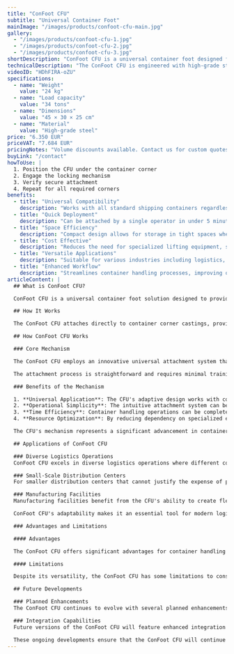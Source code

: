 ```yaml
---
title: "ConFoot CFU"
subtitle: "Universal Container Foot"
mainImage: "/images/products/confoot-cfu-main.jpg"
gallery:
  - "/images/products/confoot-cfu-1.jpg"
  - "/images/products/confoot-cfu-2.jpg"
  - "/images/products/confoot-cfu-3.jpg"
shortDescription: "ConFoot CFU is a universal container foot designed for versatile container handling in various environments."
technicalDescription: "The ConFoot CFU is engineered with high-grade steel and features our patented locking mechanism for secure attachment to container corner castings."
videoID: "HDhFIRA-oZU"
specifications:
  - name: "Weight"
    value: "24 kg"
  - name: "Load capacity"
    value: "34 tons"
  - name: "Dimensions"
    value: "45 × 30 × 25 cm"
  - name: "Material"
    value: "High-grade steel"
price: "6.350 EUR"
priceVAT: "7.684 EUR"
pricingNotes: "Volume discounts available. Contact us for custom quotes."
buyLink: "/contact"
howToUse: |
  1. Position the CFU under the container corner
  2. Engage the locking mechanism
  3. Verify secure attachment
  4. Repeat for all required corners
benefits:
  - title: "Universal Compatibility"
    description: "Works with all standard shipping containers regardless of manufacturer"
  - title: "Quick Deployment"
    description: "Can be attached by a single operator in under 5 minutes per unit"
  - title: "Space Efficiency"
    description: "Compact design allows for storage in tight spaces when not in use"
  - title: "Cost Effective"
    description: "Reduces the need for specialized lifting equipment, saving operational costs"
  - title: "Versatile Applications"
    description: "Suitable for various industries including logistics, manufacturing, and construction"
  - title: "Enhanced Workflow"
    description: "Streamlines container handling processes, improving operational efficiency"
articleContent: |
  ## What is ConFoot CFU?

  ConFoot CFU is a universal container foot solution designed to provide maximum versatility and compatibility across different container types. This innovative system offers a reliable and efficient way to handle containers without the need for heavy machinery or specialized equipment. The CFU model stands out for its ability to work with virtually any standard shipping container, making it an ideal choice for businesses that handle diverse container types.

  ## How It Works

  The ConFoot CFU attaches directly to container corner castings, providing a stable base for loading, unloading, and temporary storage. Its universal design ensures compatibility with virtually all standard shipping containers, making it an ideal solution for businesses that handle diverse container types. The system's straightforward attachment mechanism allows for quick deployment and removal, significantly reducing the time and resources needed for container handling operations.

  ## How ConFoot CFU Works

  ### Core Mechanism

  The ConFoot CFU employs an innovative universal attachment system that securely connects to container corner castings regardless of manufacturer. This versatility is achieved through a specially designed clamping mechanism that adapts to different corner casting configurations. Made from high-grade steel, each unit provides exceptional durability while remaining manageable for a single operator to handle and install.

  The attachment process is straightforward and requires minimal training. Operators can position the CFU under the container corner, engage the locking mechanism, and verify secure attachment before proceeding. This simplicity allows for rapid deployment in various operational environments, from busy ports to remote construction sites.

  ### Benefits of the Mechanism

  1. **Universal Application**: The CFU's adaptive design works with containers from all major manufacturers, eliminating compatibility concerns.
  2. **Operational Simplicity**: The intuitive attachment system can be mastered quickly, reducing training requirements and operational errors.
  3. **Time Efficiency**: Container handling operations can be completed in a fraction of the time compared to traditional methods requiring heavy machinery.
  4. **Resource Optimization**: By reducing dependency on specialized equipment, the CFU allows for more efficient allocation of resources.

  The CFU's mechanism represents a significant advancement in container handling technology, offering a solution that combines versatility, simplicity, and efficiency in a single product.

  ## Applications of ConFoot CFU

  ### Diverse Logistics Operations
  ConFoot CFU excels in diverse logistics operations where different container types are handled regularly. Its universal compatibility makes it particularly valuable in multi-modal transportation hubs, where containers from various manufacturers and shipping lines converge. The system's ability to work with different container types eliminates the need for multiple specialized handling solutions, streamlining operations and reducing equipment costs.

  ### Small-Scale Distribution Centers
  For smaller distribution centers that cannot justify the expense of permanent container handling equipment, the ConFoot CFU provides an ideal solution. Its portable nature and ease of use allow these facilities to efficiently manage container deliveries without investing in costly infrastructure. This accessibility opens up new possibilities for businesses looking to expand their distribution capabilities without significant capital expenditure.

  ### Manufacturing Facilities
  Manufacturing facilities benefit from the CFU's ability to create flexible production layouts. By enabling containers to be positioned precisely where needed, the system facilitates just-in-time inventory management and efficient production workflows. The ability to quickly reposition containers also supports agile manufacturing processes that require frequent reconfiguration of workspace and resource allocation.

  ConFoot CFU's adaptability makes it an essential tool for modern logistics and manufacturing operations, providing the flexibility needed to respond to changing market demands and operational requirements.

  ### Advantages and Limitations

  #### Advantages

  The ConFoot CFU offers significant advantages for container handling operations. Its universal compatibility eliminates the need for multiple specialized handling systems, reducing equipment costs and simplifying inventory management. The system's portability allows for deployment in various locations, providing operational flexibility that fixed equipment cannot match. Additionally, the CFU's simple operation reduces training requirements and allows for rapid implementation in new environments. The durable construction ensures long-term reliability, while the compact design minimizes storage space when not in use.

  #### Limitations

  Despite its versatility, the ConFoot CFU has some limitations to consider. The manual nature of the system may not be suitable for high-volume operations where automated solutions might be more efficient. While the CFU significantly reduces the need for heavy machinery, it does not eliminate it entirely for all container handling scenarios. Additionally, extremely uneven surfaces may present challenges for stable deployment, requiring additional site preparation in some cases. These factors should be evaluated when considering the CFU for specific operational environments.

  ## Future Developments

  ### Planned Enhancements
  The ConFoot CFU continues to evolve with several planned enhancements on the horizon. Development efforts are focused on further reducing the weight of each unit while maintaining or improving load capacity. Material science innovations are being explored to incorporate advanced composites that offer superior strength-to-weight ratios. Additionally, ergonomic improvements are being designed to further simplify the attachment process and reduce operator fatigue during extended use.

  ### Integration Capabilities
  Future versions of the ConFoot CFU will feature enhanced integration capabilities with warehouse management systems and logistics tracking platforms. Digital sensors are being developed to monitor load distribution and stability in real-time, providing valuable data for safety and efficiency optimization. These smart features will allow the CFU to become part of the connected logistics ecosystem, supporting data-driven decision making and predictive maintenance schedules.

  These ongoing developments ensure that the ConFoot CFU will continue to meet the evolving needs of the logistics and manufacturing industries, maintaining its position as a leading solution for versatile container handling.
---
```

